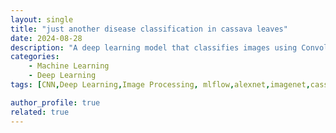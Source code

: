 ```yaml
---
layout: single
title: "just another disease classification in cassava leaves"
date: 2024-08-28
description: "A deep learning model that classifies images using Convolutional Neural Networks."
categories: 
    - Machine Learning
    - Deep Learning
tags: [CNN,Deep Learning,Image Processing, mlflow,alexnet,imagenet,cassava,disease classification]

author_profile: true
related: true
---
```

